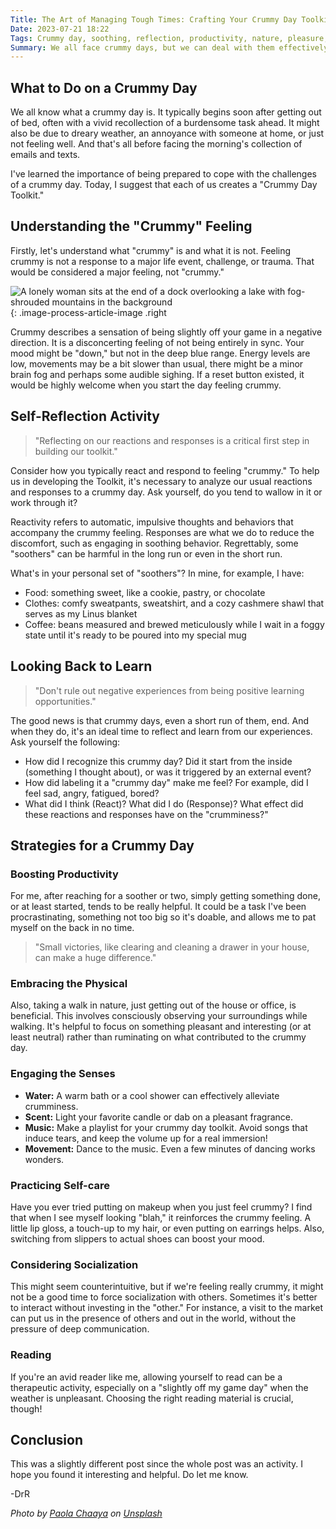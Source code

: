 ```yaml
---
Title: The Art of Managing Tough Times: Crafting Your Crummy Day Toolkit
Date: 2023-07-21 18:22
Tags: Crummy day, soothing, reflection, productivity, nature, pleasure, dancing, self-care, socialization, reading, learning
Summary: We all face crummy days, but we can deal with them effectively by creating a personal "Crummy Day Toolkit." This involves recognizing your discomfort, finding calming behaviors that aren't harmful, and reflecting on your reactions. Tactics such as engaging in small, manageable tasks, taking a nature walk, indulging in sensory pleasures, dancing, self-care routines, selective socialization, and leisure reading can significantly transform your day.
---
```


## What to Do on a Crummy Day

We all know what a crummy day is. It typically begins soon after getting out of bed, often with a vivid recollection of a burdensome task ahead. It might also be due to dreary weather, an annoyance with someone at home, or just not feeling well. And that's all before facing the morning's collection of emails and texts.

I've learned the importance of being prepared to cope with the challenges of a crummy day. Today, I suggest that each of us creates a "Crummy Day Toolkit."

## Understanding the "Crummy" Feeling

Firstly, let's understand what "crummy" is and what it is not. Feeling crummy is not a response to a major life event, challenge, or trauma. That would be considered a major feeling, not "crummy."

![A lonely woman sits at the end of a dock overlooking a lake with fog-shrouded mountains in the background]({static}/images/paola-chaaya-eAkjzXCU0p0-unsplash.jpg){: .image-process-article-image .right

Crummy describes a sensation of being slightly off your game in a negative direction. It is a disconcerting feeling of not being entirely in sync. Your mood might be "down," but not in the deep blue range. Energy levels are low, movements may be a bit slower than usual, there might be a minor brain fog and perhaps some audible sighing. If a reset button existed, it would be highly welcome when you start the day feeling crummy.

## Self-Reflection Activity

>"Reflecting on our reactions and responses is a critical first step in building our toolkit."

Consider how you typically react and respond to feeling "crummy." To help us in developing the Toolkit, it's necessary to analyze our usual reactions and responses to a crummy day. Ask yourself, do you tend to wallow in it or work through it?

Reactivity refers to automatic, impulsive thoughts and behaviors that accompany the crummy feeling. Responses are what we do to reduce the discomfort, such as engaging in soothing behavior. Regrettably, some "soothers" can be harmful in the long run or even in the short run.

What's in your personal set of "soothers"? In mine, for example, I have:

* Food: something sweet, like a cookie, pastry, or chocolate
* Clothes: comfy sweatpants, sweatshirt, and a cozy cashmere shawl that serves as my Linus blanket
* Coffee: beans measured and brewed meticulously while I wait in a foggy state until it's ready to be poured into my special mug

## Looking Back to Learn

>"Don't rule out negative experiences from being positive learning opportunities."

The good news is that crummy days, even a short run of them, end. And when they do, it's an ideal time to reflect and learn from our experiences. Ask yourself the following:

* How did I recognize this crummy day? Did it start from the inside (something I thought about), or was it triggered by an external event?
* How did labeling it a "crummy day" make me feel? For example, did I feel sad, angry, fatigued, bored?
* What did I think (React)? What did I do (Response)? What effect did these reactions and responses have on the "crumminess?"

## Strategies for a Crummy Day

### Boosting Productivity

For me, after reaching for a soother or two, simply getting something done, or at least started, tends to be really helpful. It could be a task I've been procrastinating, something not too big so it's doable, and allows me to pat myself on the back in no time.

>"Small victories, like clearing and cleaning a drawer in your house, can make a huge difference."

### Embracing the Physical

Also, taking a walk in nature, just getting out of the house or office, is beneficial. This involves consciously observing your surroundings while walking. It's helpful to focus on something pleasant and interesting (or at least neutral) rather than ruminating on what contributed to the crummy day.

### Engaging the Senses

* **Water:** A warm bath or a cool shower can effectively alleviate crumminess.
* **Scent:** Light your favorite candle or dab on a pleasant fragrance.
* **Music:** Make a playlist for your crummy day toolkit. Avoid songs that induce tears, and keep the volume up for a real immersion!
* **Movement:** Dance to the music. Even a few minutes of dancing works wonders.

### Practicing Self-care

Have you ever tried putting on makeup when you just feel crummy? I find that when I see myself looking "blah," it reinforces the crummy feeling. A little lip gloss, a touch-up to my hair, or even putting on earrings helps. Also, switching from slippers to actual shoes can boost your mood.

### Considering Socialization

This might seem counterintuitive, but if we're feeling really crummy, it might not be a good time to force socialization with others. Sometimes it's better to interact without investing in the "other." For instance, a visit to the market can put us in the presence of others and out in the world, without the pressure of deep communication.

### Reading

If you're an avid reader like me, allowing yourself to read can be a therapeutic activity, especially on a "slightly off my game day" when the weather is unpleasant. Choosing the right reading material is crucial, though!

## Conclusion

This was a slightly different post since the whole post was an activity. I hope you found it interesting and helpful. Do let me know.

-DrR

_Photo by [Paola Chaaya](https://unsplash.com/@paolitta?utm_source=unsplash&utm_medium=referral&utm_content=creditCopyText) on [Unsplash](https://unsplash.com/images/feelings/sad?utm_source=unsplash&utm_medium=referral&utm_content=creditCopyText)_
